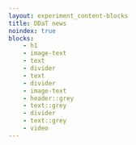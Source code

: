 ```yaml
---
layout: experiment_content-blocks
title: DDaT news
noindex: true
blocks:
    - h1
    - image-text
    - text
    - divider
    - text
    - divider
    - image-text
    - header::grey
    - text::grey
    - divider
    - text::grey
    - video
---
```

